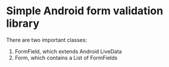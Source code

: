 # Simple Android form validation library

There are two important classes:

1. FormField, which extends Android LiveData
2. Form, which contains a List of FormFields

